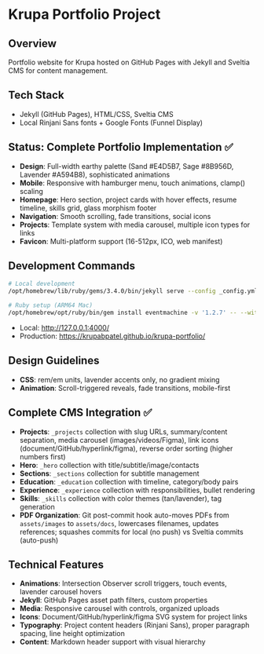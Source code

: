 # Krupa Portfolio Project

## Overview
Portfolio website for Krupa hosted on GitHub Pages with Jekyll and Sveltia CMS for content management.

## Tech Stack
- Jekyll (GitHub Pages), HTML/CSS, Sveltia CMS
- Local Rinjani Sans fonts + Google Fonts (Funnel Display)

## Status: Complete Portfolio Implementation ✅
- **Design**: Full-width earthy palette (Sand #E4D5B7, Sage #8B956D, Lavender #A594B8), sophisticated animations
- **Mobile**: Responsive with hamburger menu, touch animations, clamp() scaling
- **Homepage**: Hero section, project cards with hover effects, resume timeline, skills grid, glass morphism footer
- **Navigation**: Smooth scrolling, fade transitions, social icons
- **Projects**: Template system with media carousel, multiple icon types for links
- **Favicon**: Multi-platform support (16-512px, ICO, web manifest)

## Development Commands
```bash
# Local development
/opt/homebrew/lib/ruby/gems/3.4.0/bin/jekyll serve --config _config.yml,_config_dev.yml --force_polling

# Ruby setup (ARM64 Mac)
/opt/homebrew/opt/ruby/bin/gem install eventmachine -v '1.2.7' -- --with-cppflags="-I$(brew --prefix)/include -I$(xcrun --show-sdk-path)/usr/include/c++/v1" --with-ldflags="-L$(brew --prefix)/lib"
```
- Local: http://127.0.0.1:4000/
- Production: https://krupabpatel.github.io/krupa-portfolio/

## Design Guidelines
- **CSS**: rem/em units, lavender accents only, no gradient mixing
- **Animation**: Scroll-triggered reveals, fade transitions, mobile-first

## Complete CMS Integration ✅
- **Projects**: `_projects` collection with slug URLs, summary/content separation, media carousel (images/videos/Figma), link icons (document/GitHub/hyperlink/figma), reverse order sorting (higher numbers first)
- **Hero**: `_hero` collection with title/subtitle/image/contacts
- **Sections**: `_sections` collection for subtitle management  
- **Education**: `_education` collection with timeline, category/body pairs
- **Experience**: `_experience` collection with responsibilities, bullet rendering
- **Skills**: `_skills` collection with color themes (tan/lavender), tag generation
- **PDF Organization**: Git post-commit hook auto-moves PDFs from `assets/images` to `assets/docs`, lowercases filenames, updates references; squashes commits for local (no push) vs Sveltia commits (auto-push)

## Technical Features
- **Animations**: Intersection Observer scroll triggers, touch events, lavender carousel hovers
- **Jekyll**: GitHub Pages asset path filters, custom properties
- **Media**: Responsive carousel with controls, organized uploads
- **Icons**: Document/GitHub/hyperlink/figma SVG system for project links
- **Typography**: Project content headers (Rinjani Sans), proper paragraph spacing, line height optimization
- **Content**: Markdown header support with visual hierarchy